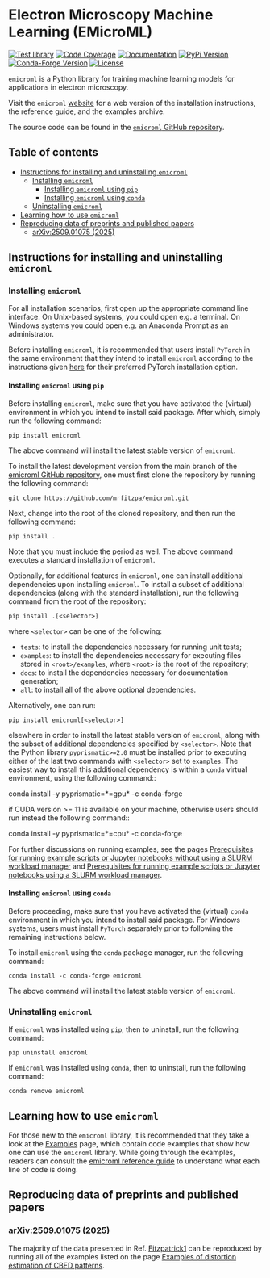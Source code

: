 # Electron Microscopy Machine Learning (EMicroML)

[![Test library](https://github.com/mrfitzpa/emicroml/actions/workflows/test_library.yml/badge.svg)](https://github.com/mrfitzpa/emicroml/actions/workflows/test_library.yml)
[![Code Coverage](https://img.shields.io/endpoint?url=https://gist.githubusercontent.com/mrfitzpa/14251fa16826487aa533af3cfe6887d4/raw/emicroml_coverage_badge.json)](https://github.com/mrfitzpa/emicroml/actions/workflows/measure_code_coverage.yml)
[![Documentation](https://img.shields.io/badge/docs-read-brightgreen)](https://mrfitzpa.github.io/emicroml)
[![PyPi Version](https://img.shields.io/pypi/v/emicroml.svg)](https://pypi.org/project/emicroml)
[![Conda-Forge Version](https://img.shields.io/conda/vn/conda-forge/emicroml.svg)](https://anaconda.org/conda-forge/emicroml)
[![License](https://img.shields.io/badge/License-GPLv3-blue.svg)](https://www.gnu.org/licenses/gpl-3.0)

`emicroml` is a Python library for training machine learning models for
applications in electron microscopy.

Visit the `emicroml` [website](https://mrfitzpa.github.io/emicroml) for a web
version of the installation instructions, the reference guide, and the examples
archive.

The source code can be found in the [`emicroml` GitHub
repository](https://github.com/mrfitzpa/emicroml).



## Table of contents

- [Instructions for installing and uninstalling
  `emicroml`](#instructions-for-installing-and-uninstalling-emicroml)
  - [Installing `emicroml`](#installing-emicroml)
    - [Installing `emicroml` using `pip`](#installing-emicroml-using-pip)
    - [Installing `emicroml` using `conda`](#installing-emicroml-using-conda)
  - [Uninstalling `emicroml`](#uninstalling-emicroml)
- [Learning how to use `emicroml`](#learning-how-to-use-emicroml)
- [Reproducing data of preprints and published
  papers](#reproducing-data-of-preprints-and-published-papers)
  - [arXiv:2509.01075 (2025)](#arxiv250901075-2025)



## Instructions for installing and uninstalling `emicroml`



### Installing `emicroml`

For all installation scenarios, first open up the appropriate command line
interface. On Unix-based systems, you could open e.g. a terminal. On Windows
systems you could open e.g. an Anaconda Prompt as an administrator.

Before installing `emicroml`, it is recommended that users install `PyTorch` in
the same environment that they intend to install `emicroml` according to the
instructions given [here](https://pytorch.org/get-started/locally/) for their
preferred PyTorch installation option.



#### Installing `emicroml` using `pip`

Before installing `emicroml`, make sure that you have activated the (virtual)
environment in which you intend to install said package. After which, simply run
the following command:

    pip install emicroml

The above command will install the latest stable version of `emicroml`.

To install the latest development version from the main branch of the [emicroml
GitHub repository](https://github.com/mrfitzpa/emicroml), one must first clone
the repository by running the following command:

    git clone https://github.com/mrfitzpa/emicroml.git

Next, change into the root of the cloned repository, and then run the following
command:

    pip install .

Note that you must include the period as well. The above command executes a
standard installation of `emicroml`.

Optionally, for additional features in `emicroml`, one can install additional
dependencies upon installing `emicroml`. To install a subset of additional
dependencies (along with the standard installation), run the following command
from the root of the repository:

    pip install .[<selector>]

where `<selector>` can be one of the following:

* `tests`: to install the dependencies necessary for running unit tests;
* `examples`: to install the dependencies necessary for executing files stored
  in `<root>/examples`, where `<root>` is the root of the repository;
* `docs`: to install the dependencies necessary for documentation generation;
* `all`: to install all of the above optional dependencies.

Alternatively, one can run:

    pip install emicroml[<selector>]

elsewhere in order to install the latest stable version of `emicroml`, along
with the subset of additional dependencies specified by `<selector>`. Note that
the Python library `pyprismatic>=2.0` must be installed prior to executing
either of the last two commands with `<selector>` set to `examples`. The easiest
way to install this additional dependency is within a `conda` virtual
environment, using the following command::

  conda install -y pyprismatic=\*=gpu\* -c conda-forge

if CUDA version >= 11 is available on your machine, otherwise users should run
instead the following command::

  conda install -y pyprismatic=\*=cpu\* -c conda-forge

For further discussions on running examples, see the pages [Prerequisites for
running example scripts or Jupyter notebooks without using a SLURM workload
manager](https://mrfitzpa.github.io/emicroml/examples/prerequisites_for_execution_without_slurm.html#examples-prerequisites-for-execution-without-slurm-sec)
and [Prerequisites for running example scripts or Jupyter notebooks using a
SLURM workload
manager](https://mrfitzpa.github.io/emicroml/examples/prerequisites_for_execution_with_slurm.html#examples-prerequisites-for-execution-with-slurm-sec).



#### Installing `emicroml` using `conda`

Before proceeding, make sure that you have activated the (virtual) `conda`
environment in which you intend to install said package. For Windows systems,
users must install `PyTorch` separately prior to following the remaining
instructions below.

To install `emicroml` using the `conda` package manager, run the following
command:

    conda install -c conda-forge emicroml

The above command will install the latest stable version of `emicroml`.



### Uninstalling `emicroml`

If `emicroml` was installed using `pip`, then to uninstall, run the following
command:

    pip uninstall emicroml

If `emicroml` was installed using `conda`, then to uninstall, run the following
command:

    conda remove emicroml



## Learning how to use `emicroml`

For those new to the `emicroml` library, it is recommended that they take a look
at the [Examples](https://mrfitzpa.github.io/emicroml/examples.html) page, which
contain code examples that show how one can use the `emicroml` library. While
going through the examples, readers can consult the [emicroml reference
guide](https://mrfitzpa.github.io/emicroml/_autosummary/emicroml.html) to
understand what each line of code is doing.



## Reproducing data of preprints and published papers



### arXiv:2509.01075 (2025)

The majority of the data presented in
Ref. [Fitzpatrick1](https://mrfitzpa.github.io/emicroml/literature.html#fitzpatrick1)
can be reproduced by running all of the examples listed on the page [Examples of
distortion estimation of CBED
patterns](https://mrfitzpa.github.io/emicroml/examples/modelling/cbed/distortion/estimation.html#examples-modelling-cbed-distortion-estimation-sec).